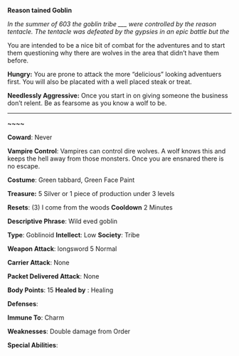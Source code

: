 **Reason tained Goblin**

*In the summer of 603 the goblin tribe ___ were controlled by the reason tentacle. The tentacle was defeated by the gypsies in an epic battle but the* 



You are intended to be a nice bit of combat for the adventures and to start them questioning why there are wolves in the area that didn’t have them before. 



**Hungry:** You are prone to attack the more “delicious” looking adventuers first. You will also be placated with a well placed steak or treat. 

**Needlessly Aggressive:** Once you start in on giving someone the business don’t relent. Be as fearsome as you know a wolf to be. 

____________________________________________________________________________________________________________

**~~~~**

**Coward**: Never 

**Vampire Control**: Vampires can control dire wolves. A wolf knows this and keeps the hell away from those monsters. Once you are ensnared there is no escape. 





**Costume**: Green tabbard, Green Face Paint

**Treasure:** 5 Silver or 1 piece of production under 3 levels

**Resets**: (3) I come from the woods   **Cooldown** 2 Minutes

**Descriptive Phrase**: Wild eved goblin

**Type**: Goblinoid     **Intellect**: Low       **Society**: Tribe 

**Weapon Attack**: longsword 5 Normal 

**Carrier Attack**: None

**Packet Delivered Attack**: None

**Body Points**: 15 **Healed by** : Healing

**Defenses**: 

**Immune To**: Charm

**Weaknesses**: Double damage from Order

**Special Abilities**: 